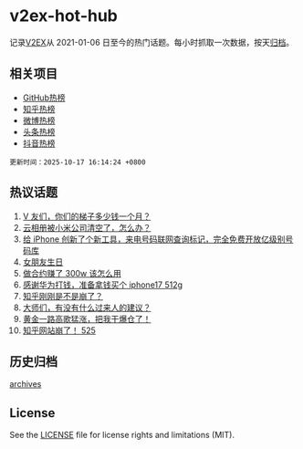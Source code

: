 # v2ex-hot-hub

 记录[V2EX](https://www.v2ex.com/)从 2021-01-06 日至今的热门话题。每小时抓取一次数据，按天[归档](archives)。
 
 ## 相关项目

- [GitHub热榜](https://github.com/snaildev/github-hot-hub)
- [知乎热榜](https://github.com/snaildev/zhihu-hot-hub)
- [微博热榜](https://github.com/snaildev/weibo-hot-hub)
- [头条热榜](https://github.com/snaildev/toutiao-hot-hub)
- [抖音热榜](https://github.com/snaildev/douyin-hot-hub)


 `更新时间：2025-10-17 16:14:24 +0800`

## 热议话题

1. [V 友们，你们的梯子多少钱一个月？](https://www.v2ex.com/t/1166326)
1. [云相册被小米公司清空了，怎么办？](https://www.v2ex.com/t/1166380)
1. [给 iPhone 创新了个新工具，来电号码联网查询标记，完全免费开放亿级别号码库](https://www.v2ex.com/t/1166284)
1. [女朋友生日](https://www.v2ex.com/t/1166279)
1. [做合约赚了 300w 该怎么用](https://www.v2ex.com/t/1166281)
1. [感谢华为打钱，准备拿钱买个 iphone17 512g](https://www.v2ex.com/t/1166341)
1. [知乎刚刚是不是崩了？](https://www.v2ex.com/t/1166290)
1. [大师们，有没有什么过来人的建议？](https://www.v2ex.com/t/1166280)
1. [黄金一路高歌猛涨，把我干爆仓了！](https://www.v2ex.com/t/1166333)
1. [知乎网站崩了！ 525](https://www.v2ex.com/t/1166308)

## 历史归档

[archives](archives)

## License

See the [LICENSE](LICENSE) file for license rights and limitations (MIT).
